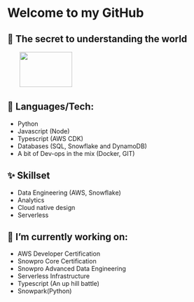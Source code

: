 # Welcome to my GitHub

## 🔭 The secret to understanding the world

&nbsp;&nbsp;&nbsp;&nbsp;&nbsp;&nbsp; <img src="https://render.githubusercontent.com/render/math?math=t = \frac{\bar x - \mu}{s / \sqrt{n}}" width="120" height="80">

## :mega: Languages/Tech:

* Python
* Javascript (Node)
* Typescript (AWS CDK)
* Databases (SQL, Snowflake and DynamoDB)
* A bit of Dev-ops in the mix (Docker, GIT)

## ✨ Skillset

* Data Engineering (AWS, Snowflake)
* Analytics 
* Cloud native design 
* Serverless 

## 🌱 I’m currently working on:

* AWS Developer Certification
* Snowpro Core Certification
* Snowpro Advanced Data Engineering 
* Serverless Infrastructure
* Typescript (An up hill battle)
* Snowpark(Python)

